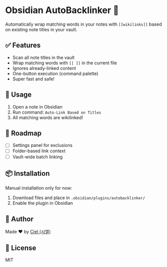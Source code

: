 # Obsidian AutoBacklinker 🔗

Automatically wrap matching words in your notes with `[[wikilinks]]` based on existing note titles in your vault.

## ✅ Features

- Scan all note titles in the vault
- Wrap matching words with `[[ ]]` in the current file
- Ignores already-linked content
- One-button execution (command palette)
- Super fast and safe!

## 🚀 Usage

1. Open a note in Obsidian
2. Run command: `Auto-Link Based on Titles`
3. All matching words are wikilinked!

## 🔧 Roadmap

- [ ] Settings panel for exclusions
- [ ] Folder-based link context
- [ ] Vault-wide batch linking

## 📦 Installation

Manual installation only for now:

1. Download files and place in `.obsidian/plugins/autobacklinker/`
2. Enable the plugin in Obsidian

## 🧙 Author

Made ❤️ by [Ciel (시엘)](https://github.com/NanahoCiel)

## 🪪 License

MIT
